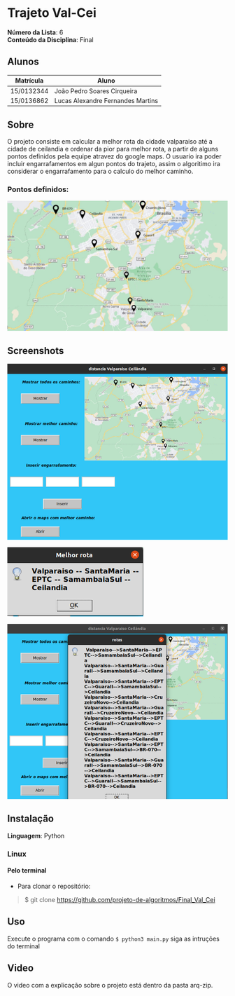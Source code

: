 # Trajeto Val-Cei

**Número da Lista**: 6<br>
**Conteúdo da Disciplina**: Final<br>

## Alunos
|Matrícula | Aluno |
| -- | -- |
| 15/0132344  |  João Pedro Soares Cirqueira |
| 15/0136862  |  Lucas Alexandre Fernandes Martins |

## Sobre 
O projeto consiste em calcular a melhor rota da cidade valparaiso até a cidade de ceilandia e ordenar da pior para melhor rota, a partir de alguns pontos definidos pela equipe atravez do google maps. O usuario ira poder incluir engarrafamentos em algun pontos do trajeto, assim o algoritimo ira considerar o engarrafamento para o calculo do melhor caminho.

### Pontos definidos:
![Pontos](./assets/valparaiso_ceilandia.jpeg)

## Screenshots
![Opção 1](./assets/print1.png)

![Opção 2](./assets/print2.png)

![Opção 3](./assets/print3.png)


## Instalação 
**Linguagem**: Python<br>

### Linux

#### Pelo terminal
- Para clonar o repositório:
> $ git clone https://github.com/projeto-de-algoritmos/Final_Val_Cei

## Uso 
Execute o programa com o comando 
``` $ python3 main.py ```
siga as intruções do terminal

## Video 

O video com a explicação sobre o projeto está dentro da pasta arq-zip.
